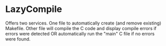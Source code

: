 # LazyCompile
Offers two services. One file to automatically create (and remove existing) Makefile. Other file will compile the C code and display compile errors if errors were detected OR automatically run the "main" C file if no errors were found.
